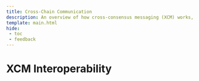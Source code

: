 ```yaml
---
title: Cross-Chain Communication
description: An overview of how cross-consensus messaging (XCM) works, and how developers can leverage polkadot/kusama XCM to transfer assets to and from Moonbeam.
template: main.html
hide: 
 - toc
 - feedback
---
```


<h1 class='subsection-title'>XCM Interoperability</h1>
<div class='subsection-wrapper'></div>